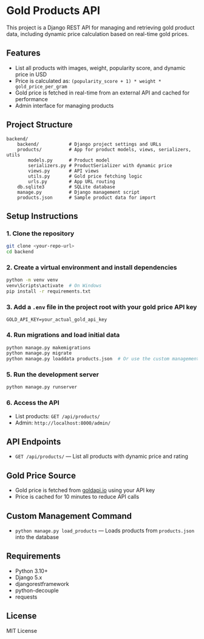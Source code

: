 # Gold Products API

This project is a Django REST API for managing and retrieving gold product data, including dynamic price calculation based on real-time gold prices.

## Features

- List all products with images, weight, popularity score, and dynamic price in USD
- Price is calculated as: `(popularity_score + 1) * weight * gold_price_per_gram`
- Gold price is fetched in real-time from an external API and cached for performance
- Admin interface for managing products

## Project Structure

```text
backend/
    backend/           # Django project settings and URLs
    products/          # App for product models, views, serializers, utils
        models.py      # Product model
        serializers.py # ProductSerializer with dynamic price
        views.py       # API views
        utils.py       # Gold price fetching logic
        urls.py        # App URL routing
    db.sqlite3         # SQLite database
    manage.py          # Django management script
    products.json      # Sample product data for import
```

## Setup Instructions

### 1. Clone the repository

```bash
git clone <your-repo-url>
cd backend
```

### 2. Create a virtual environment and install dependencies

```bash
python -m venv venv
venv\Scripts\activate  # On Windows
pip install -r requirements.txt
```

### 3. Add a `.env` file in the project root with your gold price API key

```env
GOLD_API_KEY=your_actual_gold_api_key
```

### 4. Run migrations and load initial data

```bash
python manage.py makemigrations
python manage.py migrate
python manage.py loaddata products.json  # Or use the custom management command
```

### 5. Run the development server

```bash
python manage.py runserver
```

### 6. Access the API

- List products: `GET /api/products/`
- Admin: `http://localhost:8000/admin/`

## API Endpoints

- `GET /api/products/` — List all products with dynamic price and rating

## Gold Price Source

- Gold price is fetched from [goldapi.io](https://www.goldapi.io/) using your API key
- Price is cached for 10 minutes to reduce API calls

## Custom Management Command

- `python manage.py load_products` — Loads products from `products.json` into the database

## Requirements

- Python 3.10+
- Django 5.x
- djangorestframework
- python-decouple
- requests

## License

MIT License
